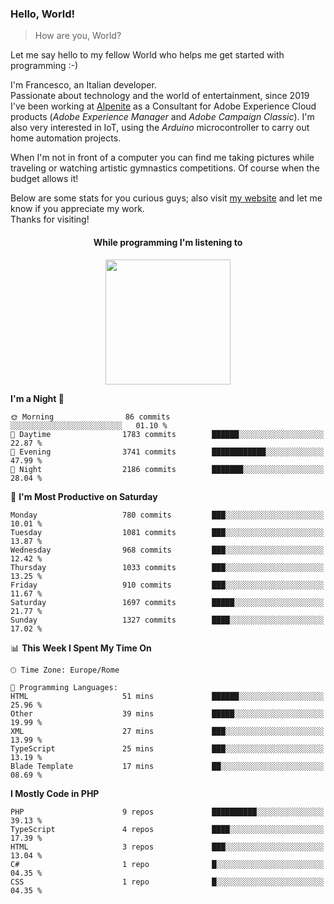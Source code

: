 ### Hello, World!

> How are you, World?

Let me say hello to my fellow World who helps me get started with programming :-)

I'm Francesco, an Italian developer.  
Passionate about technology and the world of entertainment, since 2019 I've been working at [Alpenite](https://www.alpenite.com) as a Consultant for Adobe Experience Cloud products (*Adobe Experience Manager* and *Adobe Campaign Classic*). I'm also very interested in IoT, using the *Arduino* microcontroller to carry out home automation projects.

When I'm not in front of a computer you can find me taking pictures while traveling or watching artistic gymnastics competitions. Of course when the budget allows it!

Below are some stats for you curious guys; also visit [my website](https://www.francescorega.eu) and let me know if you appreciate my work.  
Thanks for visiting!

<div align="center">
  <h4>While programming I'm listening to</h4>
  <a href="https://apps.francescorega.eu/now-playing/11147232609" target="_blank"><img src="https://apps.francescorega.eu/now-playing/11147232609" width="200"></a>
</div>

<!--START_SECTION:waka-->
**I'm a Night 🦉** 

```text
🌞 Morning                86 commits          ░░░░░░░░░░░░░░░░░░░░░░░░░   01.10 % 
🌆 Daytime                1783 commits        ██████░░░░░░░░░░░░░░░░░░░   22.87 % 
🌃 Evening                3741 commits        ████████████░░░░░░░░░░░░░   47.99 % 
🌙 Night                  2186 commits        ███████░░░░░░░░░░░░░░░░░░   28.04 % 
```
📅 **I'm Most Productive on Saturday** 

```text
Monday                   780 commits         ███░░░░░░░░░░░░░░░░░░░░░░   10.01 % 
Tuesday                  1081 commits        ███░░░░░░░░░░░░░░░░░░░░░░   13.87 % 
Wednesday                968 commits         ███░░░░░░░░░░░░░░░░░░░░░░   12.42 % 
Thursday                 1033 commits        ███░░░░░░░░░░░░░░░░░░░░░░   13.25 % 
Friday                   910 commits         ███░░░░░░░░░░░░░░░░░░░░░░   11.67 % 
Saturday                 1697 commits        █████░░░░░░░░░░░░░░░░░░░░   21.77 % 
Sunday                   1327 commits        ████░░░░░░░░░░░░░░░░░░░░░   17.02 % 
```


📊 **This Week I Spent My Time On** 

```text
🕑︎ Time Zone: Europe/Rome

💬 Programming Languages: 
HTML                     51 mins             ██████░░░░░░░░░░░░░░░░░░░   25.96 % 
Other                    39 mins             █████░░░░░░░░░░░░░░░░░░░░   19.99 % 
XML                      27 mins             ███░░░░░░░░░░░░░░░░░░░░░░   13.99 % 
TypeScript               25 mins             ███░░░░░░░░░░░░░░░░░░░░░░   13.19 % 
Blade Template           17 mins             ██░░░░░░░░░░░░░░░░░░░░░░░   08.69 % 
```

**I Mostly Code in PHP** 

```text
PHP                      9 repos             ██████████░░░░░░░░░░░░░░░   39.13 % 
TypeScript               4 repos             ████░░░░░░░░░░░░░░░░░░░░░   17.39 % 
HTML                     3 repos             ███░░░░░░░░░░░░░░░░░░░░░░   13.04 % 
C#                       1 repo              █░░░░░░░░░░░░░░░░░░░░░░░░   04.35 % 
CSS                      1 repo              █░░░░░░░░░░░░░░░░░░░░░░░░   04.35 % 
```




<!--END_SECTION:waka-->

